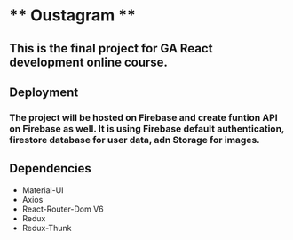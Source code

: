 # ** Oustagram **

## This is the final project for GA React development online course.

## Deployment

### The project will be hosted on Firebase and create funtion API on Firebase as well. It is using Firebase default authentication, firestore database for user data, adn Storage for images.

## Dependencies

- Material-UI
- Axios
- React-Router-Dom V6
- Redux
- Redux-Thunk
